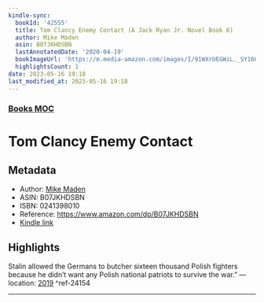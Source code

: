 ```yaml
---
kindle-sync:
  bookId: '42555'
  title: Tom Clancy Enemy Contact (A Jack Ryan Jr. Novel Book 6)
  author: Mike Maden
  asin: B07JKHDSBN
  lastAnnotatedDate: '2020-04-19'
  bookImageUrl: 'https://m.media-amazon.com/images/I/91WXrUEGWiL._SY160.jpg'
  highlightsCount: 1
date: 2023-05-16 19:18
last_modified_at: 2023-05-16 19:18
---  
```

### [Books MOC](Books%20MOC.md)
# Tom Clancy Enemy Contact
## Metadata
* Author: [Mike Maden](https://www.amazon.comundefined)
* ASIN: B07JKHDSBN
* ISBN: 0241398010
* Reference: https://www.amazon.com/dp/B07JKHDSBN
* [Kindle link](kindle://book?action=open&asin=B07JKHDSBN)

## Highlights
Stalin allowed the Germans to butcher sixteen thousand Polish fighters because he didn’t want any Polish national patriots to survive the war.” — location: [2019](kindle://book?action=open&asin=B07JKHDSBN&location=2019) ^ref-24154

---
